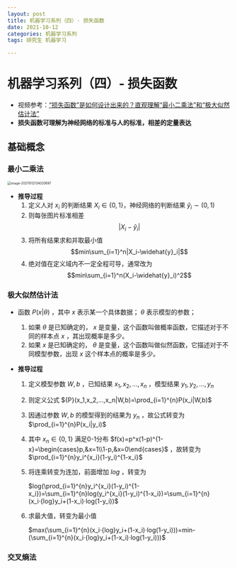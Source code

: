 ```yaml
---
layout: post
title: 机器学习系列（四）- 损失函数
date: 2021-10-12
categories: 机器学习系列
tags: 研究生 机器学习

---
```


# 机器学习系列（四）- 损失函数

- 视频参考：[“损失函数”是如何设计出来的？直观理解“最小二乘法”和“极大似然估计法”](https://www.bilibili.com/video/BV1Y64y1Q7hi)
- **损失函数可理解为神经网络的标准与人的标准，相差的定量表达**

## 基础概念

### 最小二乘法

<img src="http://r0umepz0y.hb-bkt.clouddn.com/img/image-20211012134020697.png" alt="image-20211012134020697" style="zoom:50%;" />

- **推导过程**
  1. 定义人对 $x_i$ 的判断结果 $X_i\in\{0,1\}$，神经网络的判断结果 $\widehat{y}_i\sim(0,1)$ 
  2. 则每张图片标准相差 $$|X_i-\widehat{y}_i|$$
  3. 将所有结果求和并取最小值 $$min\sum_{i=1}^n|X_i-\widehat{y}_i|$$ 
  4. 绝对值在定义域内不一定全程可导，通常改为 $$min\sum_{i=1}^n(X_i-\widehat{y}_i)^2$$ 

### 极大似然估计法

- 函数 $P(x|\theta)$ ，其中 $x$ 表示某一个具体数据； $\theta$ 表示模型的参数；
  1. 如果 $\theta$ 是已知确定的， $x$ 是变量，这个函数叫做概率函数，它描述对于不同的样本点 $x$ ，其出现概率是多少。
  2. 如果 $x$ 是已知确定的， $\theta$ 是变量，这个函数叫做似然函数，它描述对于不同模型参数，出现 $x$ 这个样本点的概率是多少。
- **推导过程**

  1. 定义模型参数 $W,b$ ，已知结果 $x_1,x_2,...,x_n$ ，模型结果 $y_1,y_2,...,y_n$ 
  
  2. 则定义公式 ${P}(x_1,x_2,...,x_n|W,b)=\prod_{i=1}^{n}P(x_i|W,b)$ 
  
  3. 因通过参数 $W,b$ 的模型得到的结果为 $y_n$ ，故公式转变为 $\prod_{i=1}^{n}P(x_i|y_i)$ 
  
  4. 其中 $x_n\in\{0,1\}$ 满足0-1分布 $f(x)=p^x(1-p)^{1-x}=\begin{cases}p,&x=1\\1-p,&x=0\end{cases}$ ，故转变为 $\prod_{i=1}^{n}y_i^{x_i}(1-y_i)^{1-x_i}$ 
  
  5. 将连乘转变为连加，前面增加 $log$ ，转变为
  
     $log(\prod_{i=1}^{n}y_i^{x_i}(1-y_i)^{1-x_i})=\sum_{i=1}^{n}log(y_i^{x_i}(1-y_i)^{1-x_i})=\sum_{i=1}^{n}(x_i·{log}y_i+(1-x_i)·log(1-y_i))$ 
  
  6. 求最大值，转变为最小值
  
     $max(\sum_{i=1}^{n}(x_i·{log}y_i+(1-x_i)·log(1-y_i)))=min-(\sum_{i=1}^{n}(x_i·{log}y_i+(1-x_i)·log(1-y_i)))$

### 交叉熵法



